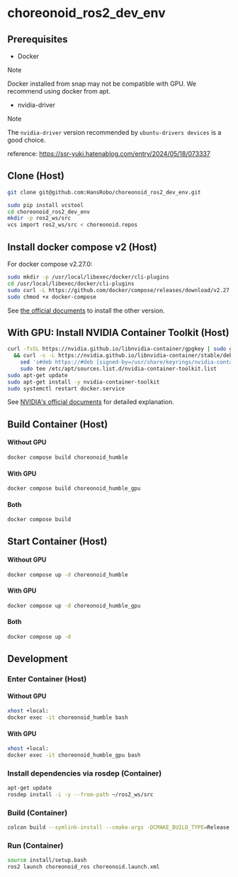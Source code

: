 # choreonoid_ros2_dev_env

## Prerequisites

- Docker

> [!NOTE]
> Docker installed from snap may not be compatible with GPU.
> We recommend using docker from apt.

- nvidia-driver

> [!NOTE]
> The `nvidia-driver` version recommended by `ubuntu-drivers devices` is a good choice.

reference: https://ssr-yuki.hatenablog.com/entry/2024/05/18/073337

## Clone (Host)

```bash
git clone git@github.com:HansRobo/choreonoid_ros2_dev_env.git
```

```bash
sudo pip install vcstool
cd choreonoid_ros2_dev_env
mkdir -p ros2_ws/src
vcs import ros2_ws/src < choreonoid.repos
```

## Install docker compose v2 (Host)

For docker compose v2.27.0:

```bash
sudo mkdir -p /usr/local/libexec/docker/cli-plugins
cd /usr/local/libexec/docker/cli-plugins
sudo curl -L https://github.com/docker/compose/releases/download/v2.27.0/docker-compose-linux-x86_64 -o docker-compose
sudo chmod +x docker-compose
```

See [the official documents](https://docs.docker.com/compose/install/linux/) to install the other version.

## With GPU: Install NVIDIA Container Toolkit (Host)

```bash
curl -fsSL https://nvidia.github.io/libnvidia-container/gpgkey | sudo gpg --dearmor -o /usr/share/keyrings/nvidia-container-toolkit-keyring.gpg \
  && curl -s -L https://nvidia.github.io/libnvidia-container/stable/deb/nvidia-container-toolkit.list | \
    sed 's#deb https://#deb [signed-by=/usr/share/keyrings/nvidia-container-toolkit-keyring.gpg] https://#g' | \
    sudo tee /etc/apt/sources.list.d/nvidia-container-toolkit.list
sudo apt-get update
sudo apt-get install -y nvidia-container-toolkit
sudo systemctl restart docker.service
```

See [NVIDIA's official documents](https://docs.nvidia.com/datacenter/cloud-native/container-toolkit/latest/install-guide.html) for detailed explanation.

## Build Container (Host)

#### Without GPU

```bash
docker compose build choreonoid_humble
```

#### With GPU

```bash
docker compose build choreonoid_humble_gpu
```

#### Both

```bash
docker compose build
```

## Start Container (Host)

#### Without GPU

```bash
docker compose up -d choreonoid_humble
```

#### With GPU

```bash
docker compose up -d choreonoid_humble_gpu
```

#### Both

```bash
docker compose up -d
```

## Development

### Enter Container (Host)

#### Without GPU

```bash
xhost +local:
docker exec -it choreonoid_humble bash
```

#### With GPU

```bash
xhost +local:
docker exec -it choreonoid_humble_gpu bash
```

### Install dependencies via rosdep (Container)

```bash
apt-get update
rosdep install -i -y --from-path ~/ros2_ws/src
```

### Build (Container)

```bash
colcon build --symlink-install --cmake-args -DCMAKE_BUILD_TYPE=Release
```

### Run (Container)

```bash
source install/setup.bash
ros2 launch choreonoid_ros choreonoid.launch.xml
```
